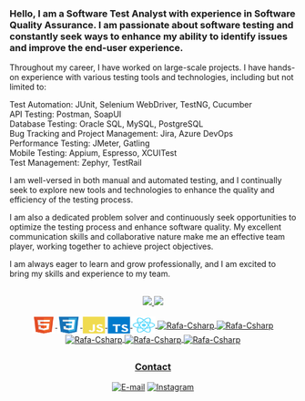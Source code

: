 ### Hello, I am a Software Test Analyst with experience in Software Quality Assurance. I am passionate about software testing and constantly seek ways to enhance my ability to identify issues and improve the end-user experience.

Throughout my career, I have worked on large-scale projects. I have hands-on experience with various testing tools and technologies, including but not limited to:

Test Automation: JUnit, Selenium WebDriver, TestNG, Cucumber
<br>
API Testing: Postman, SoapUI
<br>
Database Testing: Oracle SQL, MySQL, PostgreSQL
<br>
Bug Tracking and Project Management: Jira, Azure DevOps
<br>
Performance Testing: JMeter, Gatling
<br>
Mobile Testing: Appium, Espresso, XCUITest
<br>
Test Management: Zephyr, TestRail
<br>

I am well-versed in both manual and automated testing, and I continually seek to explore new tools and technologies to enhance the quality and efficiency of the testing process.

I am also a dedicated problem solver and continuously seek opportunities to optimize the testing process and enhance software quality. My excellent communication skills and collaborative nature make me an effective team player, working together to achieve project objectives.

I am always eager to learn and grow professionally, and I am excited to bring my skills and experience to my team.
<br>
<br>

<div align="center">
  <a href="https://github.com/evokeee">
  <img height="180em" src="https://github-readme-stats.vercel.app/api?username=evokeee&show_icons=true&theme=nightowl&include_all_commits=true&count_private=true"/>
  <img height="180em" src="https://github-readme-stats.vercel.app/api/top-langs/?username=evokeee&layout=compact&langs_count=7&theme=dracula"/>
</div>
  <div style="display: inline_block" align="center"><br>
  <img align="center" alt="Rafa-HTML" height="30" width="40" src="https://raw.githubusercontent.com/devicons/devicon/master/icons/html5/html5-original.svg">
  <img align="center" alt="Rafa-CSS" height="30" width="40" src="https://raw.githubusercontent.com/devicons/devicon/master/icons/css3/css3-original.svg">
  <img align="center" alt="Rafa-Js" height="30" width="40" src="https://raw.githubusercontent.com/devicons/devicon/master/icons/javascript/javascript-plain.svg">
  <img align="center" alt="Rafa-Ts" height="30" width="40" src="https://raw.githubusercontent.com/devicons/devicon/master/icons/typescript/typescript-plain.svg">
  <img align="center" alt="Rafa-React" height="30" width="40" src="https://raw.githubusercontent.com/devicons/devicon/master/icons/react/react-original.svg">
  <img align="center" alt="Rafa-Csharp" height="30" width="40" src="https://skillicons.dev/icons?i=java"> 
  <img align="center" alt="Rafa-Csharp" height="30" width="40" src="https://skillicons.dev/icons?i=mysql">
  <img align="center" alt="Rafa-Csharp" height="30" width="40" src="https://skillicons.dev/icons?i=git">
  <img align="center" alt="Rafa-Csharp" height="30" width="40" src="https://skillicons.dev/icons?i=postman">
  <img align="center" alt="Rafa-Csharp" height="30" width="40" src="https://skillicons.dev/icons?i=postgres">
</div>
    
  ##
 
<div align="center"> 
<h3> Contact </h3>

  [![E-mail](https://custom-icon-badges.demolab.com/badge/-Email-7E4798?style=for-the-badge&logo=mail.ru&logoColor=white)](mailto:juanrodriguesdto@gmail.com)
  [![Instagram](https://custom-icon-badges.demolab.com/badge/-Instagram-E4405f?style=for-the-badge&logo=instagram&logoColor=white)](https://www.instagram.com/evokwx/)

</div>
